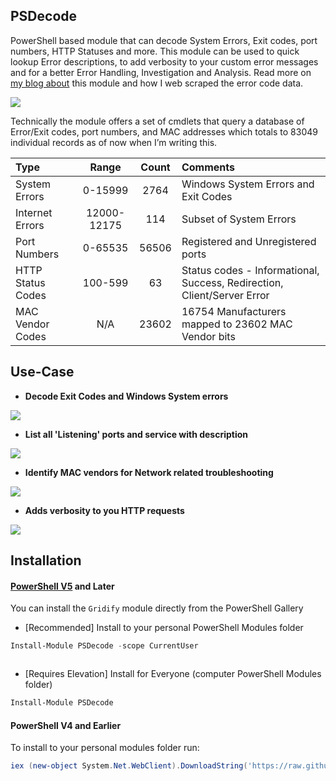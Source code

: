 PSDecode
-
PowerShell based module that can decode System Errors, Exit codes, port numbers, HTTP Statuses and more.
This module can be used to quick lookup Error descriptions, to add verbosity to your custom error messages and for a better Error Handling, Investigation and Analysis. Read more on [my blog about](https://ridicurious.com/2017/12/14/decoding-errors-http-return-codes-using-powershell/) this module and how I web scraped the error code data.



 ![](https://raw.githubusercontent.com/PrateekKumarSingh/PSDecode/master/Media/Animation.gif)
 
Technically the module offers a set of cmdlets that query a database of Error/Exit codes, port numbers, and MAC addresses which totals to 83049 individual records as of now when I’m writing this.

Type| Range | Count | Comments
:---------|:----------:|:---------:|:---------
 System Errors | 0-15999 | 2764 | Windows System Errors and Exit Codes
 Internet Errors | 12000-12175 | 114 | Subset of System Errors
 Port Numbers | 0-65535 | 56506 | Registered and Unregistered ports
 HTTP Status Codes | 100-599 | 63 | Status codes - Informational, Success, Redirection, Client/Server Error
 MAC Vendor Codes | N/A | 23602 | 16754 Manufacturers mapped to 23602 MAC Vendor bits

Use-Case
-

* **Decode Exit Codes and Windows System errors**

 ![](https://raw.githubusercontent.com/PrateekKumarSingh/PSDecode/master/Media/Get-ErrorDetail.jpg)

* **List all 'Listening' ports and service with description**

 ![](https://raw.githubusercontent.com/PrateekKumarSingh/PSDecode/master/Media/Get-Port.jpg)

* **Identify MAC vendors for Network related troubleshooting**

 ![](https://raw.githubusercontent.com/PrateekKumarSingh/PSDecode/master/Media/Get-MACVendor.jpg)

* **Adds verbosity to you HTTP requests**

 ![](https://raw.githubusercontent.com/PrateekKumarSingh/PSDecode/master/Media/Get-HTTPStatusCode.jpg)


Installation
 -
 
 #### [PowerShell V5](https://www.microsoft.com/en-us/download/details.aspx?id=50395) and Later
 You can install the `Gridify` module directly from the PowerShell Gallery

 * [Recommended] Install to your personal PowerShell Modules folder
 ```PowerShell
 Install-Module PSDecode -scope CurrentUser
 ```

 ![]()

 * [Requires Elevation] Install for Everyone (computer PowerShell Modules folder)
 ```PowerShell
 Install-Module PSDecode
 ```

 #### PowerShell V4 and Earlier
 To install to your personal modules folder run:

 ```PowerShell
 iex (new-object System.Net.WebClient).DownloadString('https://raw.githubusercontent.com/PrateekKumarSingh/PSDecode/master/Install.ps1')
 ```
